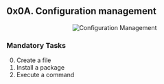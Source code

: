 ## 0x0A. Configuration management

<p align="center"><img src="https://blog.verbat.com/wp-content/uploads/2020/11/configuration-management-tools-verbat-1024x576.jpg" alt="Configuration Management" /></p>

### Mandatory Tasks
0. Create a file
1. Install a package
2. Execute a command
